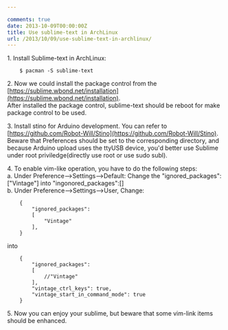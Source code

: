 ```yaml
---

comments: true
date: 2013-10-09T00:00:00Z
title: Use sublime-text in ArchLinux
url: /2013/10/09/use-sublime-text-in-archlinux/
---
```


1\. Install Sublime-text in ArchLinux:    

```
	$ pacman -S sublime-text
```

2\. Now we could install the package control from the [https://sublime.wbond.net/installation](https://sublime.wbond.net/installation).    
After installed the package control, sublime-text should be reboot for make package control to be used.    

3\. Install stino for Arduino development. You can refer to [https://github.com/Robot-Will/Stino](https://github.com/Robot-Will/Stino).   
Beware that Preferences should be set to the corresponding directory, and because Arduino upload uses the ttyUSB device, you'd better use Sublime under root priviledge(directly use root or use sudo subl).       

4\. To enable vim-like operation, you have to do the following steps:    
a\. Under Preference-->Settings-->Default: Change the "ignored_packages":["Vintage"] into "ingonored_packages":[]      
b\. Under Preference-->Settings-->User, Change:     

```
	{
		"ignored_packages":
		[
			"Vintage"
		],
	}
```

into

```
	{
		"ignored_packages":
		[
			//"Vintage"
		],
		"vintage_ctrl_keys": true,
		"vintage_start_in_command_mode": true
	}
```

5\. Now you can enjoy your sublime, but beware that some vim-link items should be enhanced. 
